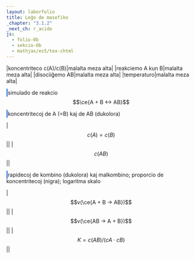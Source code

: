 ```yaml
---
layout: laborfolio
title: Leĝo de masefiko
_chapter: "3.1.2"
_next_ch: r_acido
js:
  - folio-0b
  - sekcio-0b 
  - mathjax/es5/tex-chtml
---
```


<!--
https://www.chemieunterricht.de/dc2/mwg/mwg-kon.htm

https://www.chemie.de/lexikon/Gleichgewichtskonstante

- ekvilibro klarigita per pombatalo
https://www.seilnacht.com/Lexikon/chemgl.htm
http://daten.didaktikchemie.uni-bayreuth.de/umat/mwg/archiv/mwg.htm
https://www.youtube.com/watch?v=TzwKJ1xt8oU
https://www.chids.de/dachs/expvortr/392ChemischesGleichgewicht_Holfeld_Scan.pdf

simulado:
https://javalab.org/en/equilibrium_constants_en/
https://vincentgarreau.com/particles.js
https://developer.mozilla.org/en-US/docs/Games/Tutorials/2D_Breakout_game_pure_JavaScript/Collision_detection

kolizioj
https://www.azurefromthetrenches.com/introductory-guide-to-aabb-tree-collision-detection/
https://github.com/lohedges/aabbcc
https://sourceforge.net/p/javascripaabbtr/code/HEAD/tree/aabbTreeExample.html

-->

<style>
    canvas {
        border: 2px solid cornflowerblue;
    }

    table {
        table-layout: fixed;
    }

    td:first-child {
        width: 70%;
    }
    td:nth-child(2) {
        width: 30%;
    }
</style>

|koncentriteco c(A)/c(B)|malalta meza alta|
|reakciemo A kun B|malalta meza alta|
|disociiĝemo AB|malalta meza alta|
|temperaturo|malalta meza alta|

<canvas id="kampo" width="480" height="320"></canvas>
simulado de reakcio $$\ce{A + B <-> AB}$$

<canvas id="nombroj" width="480" height="320"></canvas>
koncentritecoj de A (=B) kaj de AB (dukolora)

|$$c(A) = c(B)$$|<span id="cA"/>|
|$$c(AB)$$|<span id="cAB"/>|

<canvas id="rapidoj" width="480" height="320"></canvas>
rapidecoj de kombino (dukolora) kaj malkombino; proporcio de koncentritecoj (nigra);
logaritma skalo

|$$v(\ce{A + B -> AB})$$|<span id="vkun"/>|
|$$v(\ce{AB -> A + B})$$|<span id="vdis"/>|
|$$K = c(AB) / (c{A} \cdot c{B})$$|<span id="Ke"/>|

<script>

const canvas = document.getElementById("kampo");
const ctx = canvas.getContext("2d");
const d_nombroj = document.getElementById("nombroj");
const dgr_n = d_nombroj.getContext("2d");
const d_rapidoj = document.getElementById("rapidoj");
const dgr_r = d_rapidoj.getContext("2d");

const WIDTH = canvas.getAttribute("width");
const HEIGHT = canvas.getAttribute("height");
const K = 16, KW = WIDTH/K; // ni uzas 16x16-kahelojn por faciligi la kolizi-simuladon k.s.
  // atentu ke WIDTH kaj HEIGHT devas est multobloj de K!

const n_eroj = 1000; // nombro da eroj
const r_ero = 2; // radiuso de eroj
const v_max = K/2; // 10*K; K(20;  // maksimuma rapideco ~ temperaturo

// probablecoj por kunigo kaj divido
const p_kunigo = 0.1; //0.1;
const p_divido = 0.7; //0.0005;

// kiom da ĉiu speco ni havas en iu momento..
let k_nombroj = {"-1": 0, "0": 0, "1": 0};
// kiom da tempo pasis kaj kiom da reakcioj okazis 
const Ti = 30; // tempintervaloj por averaĝi rapidecon
let T = 0; // la tuta tempo en paŝoj
let v = Array.apply(null, new Array(Ti))
    .map(() => Object.create({kun: 0, dis: 0}));

// alterno inter 1 kaj 0 por eviti duoblan movon de eroj
let m_alt = 1;

// kreu erojn kaj alordigu al kaheloj laŭ koordinatoj
let eroj = [], 
kaheloj = Array.apply(null, new Array(WIDTH/K * HEIGHT/K))
    .map(() => new Object());
for (let n = 0; n < n_eroj; n++) {
    const e = {
        id: n,
        m: 1, // alterno inter 0 kaj 1, vd. m_alt
        k: 1 - 2*(n%2), // tipoj -1 aŭ 1 por unopaj kaj 0 por fanditaj eroj
        x: Math.random() * WIDTH,
        y: Math.random() * HEIGHT,
        vx: Math.random() * 2 * v_max - v_max,
        vy: Math.random() * 2 * v_max - v_max
    }
    const k = kahelo(e.x,e.y);
    if (k) {
        k[e.id] = e;
        k_nombroj[e.k]++;
    }
}

function kahelo(x,y) {
    const k = Math.trunc(x/K) + KW * Math.trunc(y/K);
    if (k>=kaheloj.length) throw(`neniu kahelo ${k} por x: ${x}, y: ${y}`);
    return kaheloj[k];
}

/**
 * movas eron e al novaj koordinatoj nx, ny,
 * se necese ankaŭ al nova kahelo
 */
function kmovo(e,nx,ny) {
    const x = e.x;
    const y = e.y;
    const kx = Math.trunc(x/K);
    const ky = Math.trunc(y/K);
    const nkx = Math.trunc(nx/K);
    const nky = Math.trunc(ny/K);
    e.x = nx; e.y = ny;
    if (kx != nkx || ky != nky) {
        const k = kahelo(x,y);
        const nk = kahelo(nx,ny);
        if (k && nk) {
            delete k[e.id];
            nk[e.id] = e;
        }
    }
}

/**
 * Trakuri la kahelojn, movi ĉiujn erojn en ĉiu kahelo,
 * laŭ la reguloj kunigu aŭ dividu ilin. Por eviti plurfoje tuŝi la samajn erojn,
 * kiuj ja ŝanĝas eventuele al nova kahelo ni uzas parametron m alternante inter 0 kaj 1
 */
function procezo(m) {
    function movo(e,kx,ky) {
        if (e.m == m) {
            // momente ni nur movas la erojn
            let nx = e.x + e.vx;
            if (nx < 0 || nx > WIDTH) {
                e.vx = - e.vx;
                nx = e.x + e.vx;
            }
            let ny = e.y + e.vy;
            if (ny < 0 || ny > HEIGHT) {
                e.vy = -e.vy;
                ny = e.y + e.vy;
            }
            // movo al nx, ny, eventuale al nova kahelo
            e.m = 1-m;
            kmovo(e,nx,ny);
        }
    }

    /**
     * donas al e novan rapidon (vx,vy) aldonante iom
     * da hazardo kaj limigante al v_max por tipoj k:-1, 1 kaj
     * v_max/2 por kunigo k: 0
     */
    function rapido(e,vx,vy) {
        const max = e.k? v_max : v_max/2;
        const dx = Math.random()*0.1*max - 0.05*max;
        const dy = Math.random()*0.1*max - 0.05*max;
        e.vx = Math.max(-max,Math.min(vx+dx,max));
        e.vy = Math.max(-max,Math.min(vy+dy,max));
    }

    /**
     * Kontrolas la reakcion (kunigo / divido) de eroj en sama kahelo
     */
    function reakcio(k) {
        const K = kaheloj[k];
        const eroj = Object.keys(K);
        // ĉu ni havas almenaŭ 2 erojn sur la kahelo
        if (eroj.length>1) {
            const n = Math.trunc(Math.random() * (eroj.length-1.1));
            const e1 = K[eroj[n]];
            const e2 = K[eroj[n+1]];

            // reakcio okazu nur inter 1 kaj -1 aŭ 0 kaj 0
            // PLIBONIGU: antentu konservon de momanto (vd http://www.sciencecalculators.org/mechanics/collisions/), momente ni improvizas per adicio kaj duonigo de rapidecoj v
            if (e1.k + e2.k == 0) {
                // kunigo
                if (e1.k && Math.random() < p_kunigo) {
                    // kunigo
                    delete K[e1.id];
                    delete K[e2.id];
                    k_nombroj[e1.k]--;
                    k_nombroj[e2.k]--;
                    e1.k = 0;
                    e1.id = `${e1.id}-${e2.id}`;
                    rapido(e1,(e1.vx + e2.vx)/2,(e1.vy + e2.vy)/2);
                    K[e1.id] = e1;
                    k_nombroj[e1.k]++;
                    v[T%Ti].kun++;
                } else if (!e1.k && Math.random() < p_divido) {
                    // disigo
                    delete K[e1.id];
                    k_nombroj[e1.k]--;
                    const idj = e1.id.split('-');
                    const e1a = Object.assign({},e1); 
                    e1.k = -1; e1.id = idj[0];
                    rapido(e1,2*e1.vx,2*e1.vy);
                    e1a.k = 1; e1a.id = idj[1];
                    const f2 = 2-Math.abs(e2.k);
                    rapido(e1a,e2.vx*f2,e2.vy*f2);
                    K[e1.id] = e1;
                    K[e1a.id] = e1a;
                    k_nombroj[e1.k]++;
                    k_nombroj[e1a.k]++;
                    v[T%Ti].dis++;
                }
            }
        }
    }

    v[T%Ti] = {kun: 0, dis: 0};
    for (let k in kaheloj) {
        reakcio(k);
        // movo
        const kx = k % KW;
        const ky = Math.trunc(k / KW);
        Object.values(kaheloj[k]).map((e) => movo(e,kx,ky));
    }

    // aktualigu valorojn en la tabelo
    T++;

    // montru valorojn en diagramo
    if (T<WIDTH) {
        ero({k: -1, x: T, y: HEIGHT - k_nombroj[-1]/n_eroj * 2 * HEIGHT},dgr_n);
        // ero({k: 1, x: T, y: k_nombroj[1]/540*HEIGHT},dgr);
        ero({k: 0, x: T, y: HEIGHT - k_nombroj[0]/n_eroj * 2 * HEIGHT},dgr_n);

        ĝi("#cA").textContent = k_nombroj[-1];
        //ĝi("#cB").textContent = k_nombroj[1];
        ĝi("#cAB").textContent = k_nombroj[0];

        let kun=0, dis=0;
        const t = Math.min(T,Ti);
        v.map((vt) => {kun += vt.kun; dis += vt.dis});
        // PLIBONIGU v estu -k1 * c(A)*c(B) resp. -k1 * c(AB)
        // ĉu tamen ni uzu absolutajn nombrojn aŭ ni dividu tra
        // n_eroj?
        const vkun = (kun/t).toPrecision(3);
        const vdis = (dis/t).toPrecision(3);
        ĝi("#vkun").textContent = vkun;
        ĝi("#vdis").textContent = vdis; 

        /*
        ero({k: -1, x: T, y: HEIGHT-vdis/2*HEIGHT},dgr_r);
        // ero({k: 1, x: T, y: k_nombroj[1]/540*HEIGHT},dgr);
        ero({k: 0, x: T, y: HEIGHT-vkun/2*HEIGHT},dgr_r);
        */
        ero({k: -1, x: T, y: HEIGHT/2
            - Math.log10(vdis)*50},dgr_r);
        // ero({k: 1, x: T, y: k_nombroj[1]/540*HEIGHT},dgr);
        ero({k: 0, x: T, y: HEIGHT/2
            - Math.log10(vkun)*50},dgr_r);

        // Ke
        const Ke = (k_nombroj[0]/(k_nombroj[-1]*k_nombroj[1])).toPrecision(3);
        ero({k: 99, x: T, y: HEIGHT/2
            - Math.log10(Ke)*50},dgr_r);
        ĝi("#Ke").textContent = Ke;
    }

}

function ero(e,ctx) {
    // unu ero tipo -1 aŭ 1
    if (e.k) {
        const koloro = {"-1": "#DD9900", "1": "#0095DD", "99": "#000"}[e.k];
        ctx.beginPath();
        ctx.arc(e.x, e.y, r_ero, 0, Math.PI * 2);
        ctx.fillStyle = koloro;
        ctx.fill();
    } else {
        // kunigite
        ctx.beginPath();
        ctx.arc(e.x, e.y, 1.5*r_ero, Math.PI/4, Math.PI*5/4);
        ctx.fillStyle = "#0095DD";
        ctx.fill();
        ctx.beginPath();
        ctx.arc(e.x, e.y, 1.5*r_ero, Math.PI*5/4, Math.PI*9/4);
        ctx.fillStyle = "#DD9900";
        ctx.fill();
    }
}

function pentru() {
    ctx.clearRect(0, 0, canvas.width, canvas.height);

    for (const kahelo of kaheloj) {
        for (e of Object.values(kahelo)) {
            ero(e,ctx);
        }
    }

    procezo(m_alt);
    m_alt = 1-m_alt;
}

//var interval = setInterval(pentru, 100);
const intervalo = 50;
(function loop() {
    setTimeout(() => {        
    pentru();
    if (T<WIDTH) loop();
    }, intervalo);
})();

</script>